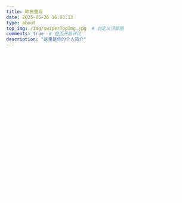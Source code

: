 ```yaml
---
title: 昨日重现
date: 2025-05-26 16:03:13
type: about
top_img: /img/swiperTopImg.jpg  # 自定义顶部图
comments: true  # 是否开启评论
description: "这里是你的个人简介"
---
```


<style>
/* 瀑布流样式 */
.waterfall-container {
  width: 100%;
  max-width: 1200px;
  margin: 0 auto;
  padding: 20px;
  box-sizing: border-box;
}

.waterfall-grid {
  position: relative;
  width: 100%;
}

.waterfall-item {
  background: rgba(255, 255, 255, 0.1);
  border-radius: 12px;
  overflow: hidden;
  box-shadow: 0 8px 32px rgba(0, 0, 0, 0.1);
  backdrop-filter: blur(10px);
  border: 2px solid transparent;
  transition: all 0.6s cubic-bezier(0.25, 0.46, 0.45, 0.94);
  opacity: 0;
  transform: translateY(80px) scale(0.8) rotateX(15deg);
  position: absolute;
  cursor: pointer;
  visibility: hidden; /* 初始隐藏，防止未定位时显示 */
}

.waterfall-item.visible {
  opacity: 1;
  transform: translateY(0) scale(1) rotateX(0deg);
  visibility: visible; /* 定位完成后显示 */
  box-shadow: 0 25px 50px rgba(0, 0, 0, 0.3),
              0 0 0 2px rgba(135, 206, 250, 0.5),
              0 0 0 4px rgba(0, 255, 127, 0.4);
  animation: colorfulGlow 0.8s ease-out;
}

@keyframes colorfulGlow {
  0% {
    box-shadow: 0 8px 32px rgba(0, 0, 0, 0.1),
                0 0 0 0px rgba(135, 206, 250, 0),
                0 0 0 0px rgba(0, 255, 127, 0);
  }
  50% {
    box-shadow: 0 25px 50px rgba(0, 0, 0, 0.3),
                0 0 0 3px rgba(135, 206, 250, 0.8),
                0 0 0 6px rgba(0, 255, 127, 0.7);
  }
  100% {
    box-shadow: 0 25px 50px rgba(0, 0, 0, 0.3),
                0 0 0 2px rgba(135, 206, 250, 0.5),
                0 0 0 4px rgba(0, 255, 127, 0.4);
  }
}

.waterfall-item.positioned {
  visibility: visible; /* 定位完成后立即显示 */
}

.waterfall-item:hover {
  transform: translateY(-5px) scale(1.05);
  box-shadow: 0 30px 60px rgba(0, 0, 0, 0.4),
              0 0 0 3px rgba(135, 206, 250, 0.8),
              0 0 0 6px rgba(0, 255, 127, 0.7);
  border: 2px solid transparent;
  background: linear-gradient(rgba(255, 255, 255, 0.1), rgba(255, 255, 255, 0.1)) padding-box,
              linear-gradient(135deg, #87ceeb, #00ff7f, #87ceeb) border-box;
}

.waterfall-item img {
  width: 100%;
  height: auto;
  display: block;
  transition: transform 0.3s ease;
}

.waterfall-item:hover img {
  transform: scale(1.08);
}

/* 移除文字遮罩层，只保留图片放大效果 */

/* 加载动画 */
.loading-indicator, .load-more-indicator {
  text-align: center;
  padding: 40px;
  color: rgba(255, 255, 255, 0.7);
  font-size: 16px;
}

.loading-spinner {
  display: inline-block;
  width: 40px;
  height: 40px;
  border: 3px solid rgba(255, 255, 255, 0.3);
  border-radius: 50%;
  border-top-color: rgba(255, 255, 255, 0.8);
  animation: spin 1s ease-in-out infinite;
  margin-bottom: 10px;
}

/* 进度指示器样式 */
.progress-indicator {
  background: rgba(0, 0, 0, 0.8);
  border-radius: 12px;
  padding: 15px 20px;
  backdrop-filter: blur(10px);
  border: 1px solid rgba(255, 255, 255, 0.1);
  transition: all 0.3s ease;
  opacity: 0;
  font-size: 14px;
  color: rgba(255, 255, 255, 0.9);
  margin: 15px auto;
  max-width: 400px;
  text-align: center;
}

.progress-text {
  margin-bottom: 8px;
  text-align: center;
}

.progress-bar {
  width: 100%;
  height: 4px;
  background: rgba(255, 255, 255, 0.2);
  border-radius: 2px;
  overflow: hidden;
}

.progress-fill {
  height: 100%;
  background: linear-gradient(90deg, #00f5ff, #0080ff);
  border-radius: 2px;
  transition: width 0.3s ease;
  width: 0%;
}

@keyframes spin {
  to {
    transform: rotate(360deg);
  }
}

/* 浮现动画变体 */
.waterfall-item:nth-child(odd) {
  animation-delay: 0.1s;
}

.waterfall-item:nth-child(even) {
  animation-delay: 0.2s;
}

.waterfall-item:nth-child(3n) {
  animation-delay: 0.3s;
}

/* 空状态提示样式 */
.empty-state {
  text-align: center;
  padding: 60px 20px;
  color: rgba(255, 255, 255, 0.7);
  font-size: 16px;
  background: rgba(255, 255, 255, 0.05);
  border: 1px solid rgba(255, 255, 255, 0.1);
  border-radius: 12px;
  margin: 20px 0;
}

.empty-state-icon {
  font-size: 48px;
  margin-bottom: 20px;
  opacity: 0.5;
}

.upload-area {
  border: 2px dashed rgba(255, 255, 255, 0.3);
  border-radius: 12px;
  padding: 40px;
  text-align: center;
  margin: 20px 0;
  transition: all 0.3s ease;
  cursor: pointer;
}

.upload-area:hover {
  border-color: rgba(255, 255, 255, 0.5);
  background: rgba(255, 255, 255, 0.05);
}

.upload-area.dragover {
  border-color: rgba(255, 255, 255, 0.8);
  background: rgba(255, 255, 255, 0.1);
}

/* 移动端适配 - 保持两列布局 */
@media (max-width: 768px) {
  .waterfall-container {
    padding: 15px;
  }

  .waterfall-item {
    border-radius: 8px;
  }

  .waterfall-item:hover {
    transform: translateY(-3px) scale(1.04);
  }

  .progress-indicator {
    margin: 10px;
    font-size: 12px;
    padding: 12px 15px;
  }

  .preload-indicator {
    margin: 10px;
  }
}

@media (max-width: 480px) {
  .waterfall-container {
    padding: 10px;
  }

  .waterfall-item {
    border-radius: 6px;
  }

  .waterfall-item:hover {
    transform: translateY(-2px) scale(1.03);
  }
}

/* 滚动条美化 */
::-webkit-scrollbar {
  width: 8px;
}

::-webkit-scrollbar-track {
  background: rgba(255, 255, 255, 0.1);
  border-radius: 4px;
}

::-webkit-scrollbar-thumb {
  background: rgba(255, 255, 255, 0.3);
  border-radius: 4px;
}

::-webkit-scrollbar-thumb:hover {
  background: rgba(255, 255, 255, 0.5);
}

/* 优化滚动性能 */
html {
  scroll-behavior: auto; /* 确保不会有意外的平滑滚动 */
}

body {
  -webkit-overflow-scrolling: touch; /* iOS 滚动优化 */
  overscroll-behavior: auto; /* 允许原生滚动行为 */
}

.waterfall-container {
  -webkit-overflow-scrolling: touch; /* iOS 滚动优化 */
  overscroll-behavior: auto; /* 允许原生滚动行为 */
  contain: layout style paint; /* CSS containment 优化 */
}

/* 图片加载优化 */
.waterfall-item img {
  will-change: transform; /* 提示浏览器优化变换 */
  content-visibility: auto; /* 内容可见性优化 */
  contain: layout style paint; /* CSS containment */
}

/* 预加载提示 */
.preload-indicator {
  background: rgba(0, 0, 0, 0.8);
  color: white;
  padding: 8px 12px;
  border-radius: 6px;
  font-size: 12px;
  opacity: 0;
  visibility: hidden;
  transition: all 0.3s ease;
  backdrop-filter: blur(10px);
  border: 1px solid rgba(255, 255, 255, 0.1);
  margin: 10px auto;
  max-width: 300px;
  text-align: center;
}

.preload-indicator.visible {
  opacity: 1;
  visibility: visible;
}
</style>

<div class="waterfall-container">
  <div style="text-align: center; margin-bottom: 20px; color: rgba(255, 255, 255, 0.8); font-size: 18px; font-weight: 500;">
    📸 本功能仍为beta测试版，欢迎大家在评论区提意见
  </div>
  
  <div style="text-align: center; margin-bottom: 15px;">
    <button id="clearCacheBtn" style="background: rgba(255, 255, 255, 0.1); border: 1px solid rgba(255, 255, 255, 0.3); color: rgba(255, 255, 255, 0.8); padding: 8px 16px; border-radius: 6px; cursor: pointer; font-size: 14px; transition: all 0.3s ease;" onmouseover="this.style.background='rgba(255, 255, 255, 0.2)'" onmouseout="this.style.background='rgba(255, 255, 255, 0.1)'">
      🗑️ 清除图片缓存
    </button>
    <span id="cacheStatus" style="margin-left: 15px; font-size: 12px; color: rgba(255, 255, 255, 0.6);"></span>
  </div>
  
  <!-- 进度指示器放在清除按钮和图片之间 -->
  <div class="progress-indicator" id="progressIndicator">
    <div class="progress-text">已加载 <span id="loadedCount">0</span> / <span id="totalCount">0</span> 张图片</div>
    <div class="cache-text" id="cacheText" style="font-size: 12px; opacity: 0.8; margin-top: 4px;"></div>
    <div class="progress-bar">
      <div class="progress-fill" id="progressFill"></div>
    </div>
  </div>

  <div class="preload-indicator" id="preloadIndicator">
    🚀 预加载中...
  </div>
  
  <div class="upload-area" id="uploadArea" style="display: none;">
    <div style="color: rgba(255, 255, 255, 0.7); margin-bottom: 10px;">
      📁 将图片拖拽到这里或点击选择图片
    </div>
    <div style="font-size: 14px; color: rgba(255, 255, 255, 0.5);">
      支持 JPG、PNG、GIF、WebP 格式
    </div>
    <input type="file" id="fileInput" multiple accept="image/*" style="display: none;">
  </div>
  
  <div class="waterfall-grid" id="waterfallGrid">
    <!-- 图片将通过JavaScript动态加载 -->
  </div>
  
  <div class="loading-indicator" id="loadingIndicator">
    <div class="loading-spinner"></div>
    <div>正在扫描图片文件...本功能为测试功能数据加载较慢请耐心等待一分钟左右</div>
  </div>
</div>

<script>
// 配置参数
const config = {
  // 图片文件夹路径（相对于当前页面）
  imageFolderPath: '/swiper/images/',
  // 支持的图片格式
  supportedFormats: ['jpg', 'jpeg', 'png', 'gif', 'webp', 'bmp', 'svg'],
  loadDelay: 100, // 增加加载间隔到100ms，减少并发压力
  concurrentLoads: 4, // 减少并发数量到4，避免浏览器限制
  preloadCount: 5, // 减少预加载数量到5
  imageTimeout: 8000, // 增加单图超时到8秒
  batchTimeout: 15000, // 增加批次超时到15秒
  observerOptions: {
    threshold: 0.1, // 降低阈值，更早触发显示
    rootMargin: '50px' // 增加边距，提前加载
  },
  // 缓存配置
  cache: {
    dbName: 'SwiperImageCache',
    dbVersion: 1,
    storeName: 'images',
    maxCacheSize: 100 * 1024 * 1024, // 100MB缓存限制
    cacheExpiry: 7 * 24 * 60 * 60 * 1000 // 7天过期
  }
};

document.addEventListener('DOMContentLoaded', function() {
  const grid = document.getElementById('waterfallGrid');
  const loadingIndicator = document.getElementById('loadingIndicator');
  const progressIndicator = document.getElementById('progressIndicator');
  const uploadArea = document.getElementById('uploadArea');
  const fileInput = document.getElementById('fileInput');
  let loadedCount = 0;
  let currentImages = [];
  let allImages = []; // 存储所有图片
  let currentBatch = 0; // 当前批次
  let isLoading = false; // 是否正在加载
  let columnHeights = [0, 0]; // 两列的高度
  const BATCH_SIZE = 20; // 减少每批数量，增加并发
  let activeLoads = 0; // 当前活跃的加载任务数
  let loadQueue = []; // 加载队列
  let preloadedImages = new Map(); // 预加载的图片缓存
  const getGap = () => window.innerWidth <= 480 ? 10 : (window.innerWidth <= 768 ? 12 : 15);
  const columnWidth = () => (grid.offsetWidth - getGap()) / 2; // 计算列宽
  let imageCache = null; // IndexedDB 缓存实例
  let cacheStats = { total: 0, cached: 0, remaining: 0 }; // 缓存统计

  // IndexedDB 缓存管理器
  class ImageCacheManager {
    constructor() {
      this.db = null;
      this.ready = false;
    }

    async init() {
      try {
        const request = indexedDB.open(config.cache.dbName, config.cache.dbVersion);
        
        request.onerror = () => {
          console.warn('IndexedDB 初始化失败，将使用内存缓存');
          this.ready = false;
        };

        request.onupgradeneeded = (event) => {
          const db = event.target.result;
          if (!db.objectStoreNames.contains(config.cache.storeName)) {
            const store = db.createObjectStore(config.cache.storeName, { keyPath: 'url' });
            store.createIndex('timestamp', 'timestamp', { unique: false });
          }
        };

        this.db = await new Promise((resolve, reject) => {
          request.onsuccess = () => {
            resolve(request.result);
          };
          request.onerror = () => reject(request.error);
        });

        this.ready = true;
        console.log('🗄️ IndexedDB 缓存初始化成功');
        
        // 清理过期缓存
        await this.cleanExpiredCache();
        
      } catch (error) {
        console.warn('IndexedDB 不可用，使用内存缓存:', error);
        this.ready = false;
      }
    }

    async get(url) {
      if (!this.ready || !this.db) return null;
      
      try {
        const transaction = this.db.transaction([config.cache.storeName], 'readonly');
        const store = transaction.objectStore(config.cache.storeName);
        const request = store.get(url);
        
        const result = await new Promise((resolve) => {
          request.onsuccess = () => resolve(request.result);
          request.onerror = () => resolve(null);
        });

        if (result) {
          // 检查是否过期
          const now = Date.now();
          if (now - result.timestamp > config.cache.cacheExpiry) {
            await this.delete(url);
            return null;
          }
          console.log(`📦 从缓存加载图片: ${url.split('/').pop()}`);
          return result.blob;
        }
        
        return null;
      } catch (error) {
        console.warn('缓存读取失败:', error);
        return null;
      }
    }

    async set(url, blob) {
      if (!this.ready || !this.db) return false;
      
      try {
        // 检查缓存大小限制
        await this.checkCacheSize();
        
        const transaction = this.db.transaction([config.cache.storeName], 'readwrite');
        const store = transaction.objectStore(config.cache.storeName);
        
        const cacheItem = {
          url: url,
          blob: blob,
          timestamp: Date.now(),
          size: blob.size
        };
        
        await new Promise((resolve, reject) => {
          const request = store.put(cacheItem);
          request.onsuccess = () => resolve();
          request.onerror = () => reject(request.error);
        });
        
        console.log(`💾 图片已缓存: ${url.split('/').pop()} (${(blob.size / 1024).toFixed(1)}KB)`);
        return true;
      } catch (error) {
        console.warn('缓存写入失败:', error);
        return false;
      }
    }

    async delete(url) {
      if (!this.ready || !this.db) return;
      
      try {
        const transaction = this.db.transaction([config.cache.storeName], 'readwrite');
        const store = transaction.objectStore(config.cache.storeName);
        await new Promise((resolve) => {
          const request = store.delete(url);
          request.onsuccess = () => resolve();
          request.onerror = () => resolve();
        });
      } catch (error) {
        console.warn('缓存删除失败:', error);
      }
    }

    async checkCacheSize() {
      if (!this.ready || !this.db) return;
      
      try {
        const transaction = this.db.transaction([config.cache.storeName], 'readonly');
        const store = transaction.objectStore(config.cache.storeName);
        const request = store.getAll();
        
        const items = await new Promise((resolve) => {
          request.onsuccess = () => resolve(request.result || []);
          request.onerror = () => resolve([]);
        });

        const totalSize = items.reduce((sum, item) => sum + (item.size || 0), 0);
        
        if (totalSize > config.cache.maxCacheSize) {
          console.log(`🧹 缓存超限 (${(totalSize / 1024 / 1024).toFixed(1)}MB)，开始清理...`);
          
          // 按时间戳排序，删除最旧的项目
          items.sort((a, b) => a.timestamp - b.timestamp);
          
          let cleanedSize = 0;
          const targetSize = config.cache.maxCacheSize * 0.8; // 清理到80%
          
          for (const item of items) {
            if (totalSize - cleanedSize <= targetSize) break;
            
            await this.delete(item.url);
            cleanedSize += item.size || 0;
          }
          
          console.log(`✅ 清理完成，释放 ${(cleanedSize / 1024 / 1024).toFixed(1)}MB 空间`);
        }
      } catch (error) {
        console.warn('缓存大小检查失败:', error);
      }
    }

    async cleanExpiredCache() {
      if (!this.ready || !this.db) return;
      
      try {
        const transaction = this.db.transaction([config.cache.storeName], 'readwrite');
        const store = transaction.objectStore(config.cache.storeName);
        const index = store.index('timestamp');
        
        const now = Date.now();
        const expiredBefore = now - config.cache.cacheExpiry;
        
        const range = IDBKeyRange.upperBound(expiredBefore);
        const request = index.openCursor(range);
        
        let cleanedCount = 0;
        await new Promise((resolve) => {
          request.onsuccess = (event) => {
            const cursor = event.target.result;
            if (cursor) {
              cursor.delete();
              cleanedCount++;
              cursor.continue();
            } else {
              resolve();
            }
          };
          request.onerror = () => resolve();
        });
        
        if (cleanedCount > 0) {
          console.log(`🧹 清理了 ${cleanedCount} 个过期缓存项`);
        }
      } catch (error) {
        console.warn('过期缓存清理失败:', error);
      }
    }

    async getCacheStats(urls) {
      if (!this.ready || !this.db) {
        return { total: urls.length, cached: 0, remaining: urls.length };
      }
      
      try {
        const transaction = this.db.transaction([config.cache.storeName], 'readonly');
        const store = transaction.objectStore(config.cache.storeName);
        
        let cachedCount = 0;
        const now = Date.now();
        
        for (const url of urls) {
          const request = store.get(url);
          const result = await new Promise((resolve) => {
            request.onsuccess = () => resolve(request.result);
            request.onerror = () => resolve(null);
          });
          
          if (result && (now - result.timestamp <= config.cache.cacheExpiry)) {
            cachedCount++;
          }
        }
        
        return {
          total: urls.length,
          cached: cachedCount,
          remaining: urls.length - cachedCount
        };
      } catch (error) {
        console.warn('缓存统计失败:', error);
        return { total: urls.length, cached: 0, remaining: urls.length };
      }
    }
  }

  // 创建Intersection Observer用于监听元素进入视口
  const observer = new IntersectionObserver((entries) => {
    entries.forEach(entry => {
      const item = entry.target;
      
      if (entry.isIntersecting) {
        // 进入视口，添加浮现动画
        if (!item.classList.contains('visible')) {
          // 随机延迟，让图片逐个浮现
          const delay = Math.random() * 300 + 50; // 50-350ms 随机延迟
          
          setTimeout(() => {
            item.classList.add('visible');
            console.log(`🎬 图片进入视口浮现显示，延迟: ${delay.toFixed(0)}ms`);
          }, delay);
        }
      } else {
        // 离开视口，立即隐藏等待下次浮现动画
        if (item.classList.contains('visible')) {
          item.classList.remove('visible');
          console.log(`👻 图片离开视口，隐藏等待下次浮现`);
        }
      }
    });
  }, {
    threshold: 0.1, // 当图片10%可见时触发
    rootMargin: '50px' // 提前50px开始动画
  });

  // 尝试自动读取本地图片文件夹
  async function loadLocalImages() {
    try {
      // 优先尝试读取自动生成的图片列表
      const autoResponse = await fetch('/swiper/images-auto.json');
      if (autoResponse.ok) {
        const imageList = await autoResponse.json();
        if (imageList.length > 0) {
          console.log('使用自动扫描的图片列表:', imageList);
          return imageList.map(filename => config.imageFolderPath + filename);
        }
      }
    } catch (error) {
      console.log('无法读取自动生成的图片列表，尝试手动配置...');
    }

    try {
      // 备用：尝试读取手动配置的images.json文件
      const response = await fetch('/swiper/images.json');
      if (response.ok) {
        const imageList = await response.json();
        if (imageList.length > 0) {
          console.log('使用手动配置的图片列表:', imageList);
          return imageList.map(filename => config.imageFolderPath + filename);
        }
      }
    } catch (error) {
      console.log('无法读取手动配置的images.json，尝试其他方法...');
    }

    // 最后备用：尝试常见的图片文件名
    const commonNames = [
      '1.jpg', '2.jpg', '3.jpg', '4.jpg', '5.jpg',
      '1.png', '2.png', '3.png', '4.png', '5.png',
      'image1.jpg', 'image2.jpg', 'image3.jpg',
      'photo1.jpg', 'photo2.jpg', 'photo3.jpg',
      'pic1.jpg', 'pic2.jpg', 'pic3.jpg'
    ];

    const validImages = [];
    for (const name of commonNames) {
      try {
        const testUrl = config.imageFolderPath + name;
        const response = await fetch(testUrl, { method: 'HEAD' });
        if (response.ok) {
          validImages.push(testUrl);
        }
      } catch (error) {
        // 忽略错误，继续检查下一个
      }
    }

    return validImages.length > 0 ? validImages : null;
  }

  // 数组随机打乱函数
  function shuffleArray(array) {
    const shuffled = [...array];
    for (let i = shuffled.length - 1; i > 0; i--) {
      const j = Math.floor(Math.random() * (i + 1));
      [shuffled[i], shuffled[j]] = [shuffled[j], shuffled[i]];
    }
    return shuffled;
  }

  // 带缓存的图片预加载
  async function preloadImageWithCache(src) {
    if (preloadedImages.has(src)) {
      return preloadedImages.get(src);
    }

    try {
      // 首先尝试从缓存获取
      if (imageCache && imageCache.ready) {
        const cachedBlob = await imageCache.get(src);
        if (cachedBlob) {
          const img = new Image();
          const objectUrl = URL.createObjectURL(cachedBlob);
          
          return new Promise((resolve, reject) => {
            img.onload = () => {
              // 不要立即释放 objectUrl，因为图片可能还在使用
              img.setAttribute('data-object-url', objectUrl);
              preloadedImages.set(src, img);
              resolve(img);
            };
            img.onerror = () => {
              URL.revokeObjectURL(objectUrl);
              reject(new Error(`Cached image load failed: ${src}`));
            };
            img.src = objectUrl;
          });
        }
      }

      // 缓存中没有，从网络加载
      const response = await fetch(src);
      if (!response.ok) {
        throw new Error(`HTTP ${response.status}: ${response.statusText}`);
      }

      const blob = await response.blob();
      
      // 保存到缓存
      if (imageCache && imageCache.ready) {
        await imageCache.set(src, blob);
      }

      // 创建图片对象
      const img = new Image();
      const objectUrl = URL.createObjectURL(blob);
      
      return new Promise((resolve, reject) => {
        img.onload = () => {
          img.setAttribute('data-object-url', objectUrl);
          preloadedImages.set(src, img);
          resolve(img);
        };
        img.onerror = () => {
          URL.revokeObjectURL(objectUrl);
          reject(new Error(`Network image load failed: ${src}`));
        };
        img.src = objectUrl;
      });

    } catch (error) {
      console.warn(`图片预加载失败: ${src}`, error);
      throw error;
    }
  }

  // 清理对象URL（在图片不再需要时调用）
  function cleanupImageUrl(img) {
    const objectUrl = img.getAttribute('data-object-url');
    if (objectUrl && objectUrl.startsWith('blob:')) {
      URL.revokeObjectURL(objectUrl);
      img.removeAttribute('data-object-url');
    }
  }

  // 并发加载管理器
  function processLoadQueue() {
    while (loadQueue.length > 0 && activeLoads < config.concurrentLoads) {
      const task = loadQueue.shift();
      activeLoads++;
      
      task().finally(() => {
        activeLoads--;
        processLoadQueue(); // 继续处理队列
      });
    }
  }

  // 添加加载任务到队列
  function addToLoadQueue(loadTask) {
    loadQueue.push(loadTask);
    processLoadQueue();
  }

  // 创建图片元素（使用预加载）
  function createImageItem(src, index, filename = '', onLoadCallback = null) {
    const item = document.createElement('div');
    item.className = 'waterfall-item';
    
    const img = document.createElement('img');
    img.alt = filename || `图片 ${index + 1}`;
    img.title = filename || `图片 ${index + 1}`;
    img.loading = 'eager'; // 改为eager加载，因为我们有并发控制
    img.setAttribute('data-fancybox', 'gallery'); // 为博客的fancybox添加属性
    
    item.appendChild(img);

    // 添加超时处理
    let loadTimeout;
    let hasLoaded = false;

    const handleLoadComplete = (success = true) => {
      if (hasLoaded) return; // 防止重复调用
      hasLoaded = true;
      
      if (loadTimeout) {
        clearTimeout(loadTimeout);
      }
      
      if (success) {
        console.log(`✅ 图片 ${index + 1} (${filename}) 加载成功`);
      } else {
        console.warn(`❌ 图片 ${index + 1} (${filename}) 加载失败或超时`);
      }
      
      // 调用回调函数
      if (onLoadCallback) {
        onLoadCallback();
      }
    };

    // 使用预加载的图片或直接加载
    const loadImage = async () => {
      try {
        let preloadedImg;
        
        // 使用带缓存的预加载
        preloadedImg = await preloadImageWithCache(src);
        const cacheStatus = preloadedImg.getAttribute('data-object-url') ? '(缓存)' : '(网络)';
        console.log(`📥 加载图片 ${index + 1} ${cacheStatus}: ${filename}`);
        
        // 设置图片源（如果使用缓存，src 已经是 blob URL）
        if (preloadedImg.getAttribute('data-object-url')) {
          img.src = preloadedImg.src;
        } else {
          img.src = src;
        }
        
        // 图片源已在上面设置
        
        // 确保容器有宽度再进行定位
        if (grid.offsetWidth > 0) {
          positionItem(item, preloadedImg);
        } else {
          // 如果容器宽度为0，等待一下再重试
          setTimeout(() => {
            if (grid.offsetWidth > 0) {
              positionItem(item, preloadedImg);
            } else {
              console.warn(`容器宽度为0，无法定位图片: ${src}`);
              // 使用默认布局，并直接显示
              item.style.position = 'relative';
              item.style.width = '100%';
              item.style.marginBottom = '15px';
              item.classList.add('positioned');
              item.classList.add('visible'); // 直接显示，不依赖Observer
              
              // 通知博客的图片查看器处理新添加的图片
              const img = item.querySelector('img');
              if (img && window.btf && window.btf.loadLightbox) {
                setTimeout(() => {
                  window.btf.loadLightbox([img]);
                }, 100);
              }
              
              console.log(`🎬 图片使用默认布局并直接显示: ${filename}`);
            }
          }, 100);
        }
        
        handleLoadComplete(true);
      } catch (error) {
        console.warn(`图片加载失败: ${src}`, error);
        item.style.display = 'none';
        handleLoadComplete(false);
      }
    };

    // 设置超时处理（增加到配置的超时时间）
    loadTimeout = setTimeout(() => {
      if (!hasLoaded) {
        console.warn(`⏰ 图片加载超时(${config.imageTimeout}ms): ${src}`);
        item.style.display = 'none';
        handleLoadComplete(false);
      }
    }, config.imageTimeout);

    // 图片点击事件交给博客本身的图片查看器处理

    // 开始加载
    loadImage();

    return item;
  }

  // 修改定位函数，支持预加载的图片对象
  function positionItem(item, imgElement) {
    const containerWidth = grid.offsetWidth;
    if (containerWidth <= 0) {
      console.warn('容器宽度为0，延迟定位');
      setTimeout(() => positionItem(item, imgElement), 100);
      return;
    }

    const width = columnWidth();
    const gap = getGap();
    
    // 如果传入的是预加载的图片对象，使用其尺寸
    const naturalWidth = imgElement.naturalWidth || imgElement.width;
    const naturalHeight = imgElement.naturalHeight || imgElement.height;
    
    if (naturalWidth && naturalHeight && width > 0) {
      const aspectRatio = naturalHeight / naturalWidth;
      const height = width * aspectRatio;
      
      // 找到较短的列
      const shortestColumn = columnHeights[0] <= columnHeights[1] ? 0 : 1;
      
      // 设置图片位置和大小
      item.style.position = 'absolute';
      item.style.width = width + 'px';
      item.style.height = height + 'px';
      item.style.left = shortestColumn * (width + gap) + 'px';
      item.style.top = columnHeights[shortestColumn] + 'px';
      
      // 标记为已定位，可以显示
      item.classList.add('positioned');
      
      // 更新列高度
      columnHeights[shortestColumn] += height + gap;
      
      // 通知博客的图片查看器处理新添加的图片
      const img = item.querySelector('img');
      if (img && window.btf && window.btf.loadLightbox) {
        setTimeout(() => {
          window.btf.loadLightbox([img]);
        }, 100);
      }
      
      console.log(`📍 定位图片: 列${shortestColumn}, 位置(${shortestColumn * (width + gap)}, ${columnHeights[shortestColumn] - height - gap}), 尺寸(${width}x${height})`);
    } else {
      console.warn('无法获取图片尺寸或宽度为0，使用默认布局');
      item.style.position = 'relative';
      item.style.width = '100%';
      item.style.marginBottom = '15px';
      item.classList.add('positioned');
      
      // 通知博客的图片查看器处理新添加的图片
      const img = item.querySelector('img');
      if (img && window.btf && window.btf.loadLightbox) {
        setTimeout(() => {
          window.btf.loadLightbox([img]);
        }, 100);
      }
    }
  }

  // 更新网格容器高度
  function updateGridHeight() {
    const maxHeight = Math.max(...columnHeights);
    if (maxHeight > 0) {
      grid.style.height = maxHeight + 'px';
      console.log(`📏 更新容器高度: ${maxHeight}px`);
    } else {
      // 如果计算高度为0，使用实际内容高度
      const items = grid.querySelectorAll('.waterfall-item.positioned');
      if (items.length > 0) {
        let actualMaxHeight = 0;
        items.forEach(item => {
          const itemBottom = item.offsetTop + item.offsetHeight;
          if (itemBottom > actualMaxHeight) {
            actualMaxHeight = itemBottom;
          }
        });
        if (actualMaxHeight > 0) {
          grid.style.height = (actualMaxHeight + 20) + 'px'; // 添加一些底部间距
          console.log(`📏 使用实际内容高度: ${actualMaxHeight + 20}px`);
        }
      }
    }
  }

  // 重置瀑布流布局
  function resetLayout() {
    columnHeights = [0, 0];
    grid.style.height = 'auto';
  }

  // 触发所有图片的可见性动画
  function triggerVisibilityAnimation() {
    const items = grid.querySelectorAll('.waterfall-item.positioned');
    console.log(`🎬 设置可见性监听，共 ${items.length} 个已定位的图片`);
    
    items.forEach((item, index) => {
      // 先移除之前的监听，避免重复
      observer.unobserve(item);
      
      // 重置图片状态，所有图片都需要重新触发动画
      item.classList.remove('visible');
      
      // 为所有图片设置Observer监听，让它们都有浮现动画
      observer.observe(item);
      console.log(`👀 重新设置监听: 图片 ${index}`);
    });
  }

  // 触发新加载图片的动画
  function triggerNewItemsAnimation(startIndex) {
    const allItems = grid.querySelectorAll('.waterfall-item.positioned');
    const newItems = Array.from(allItems).slice(startIndex);
    
    console.log(`🎬 设置新图片监听，从索引 ${startIndex} 开始，共 ${newItems.length} 个新图片`);
    
    newItems.forEach((item, index) => {
      // 先移除之前的监听，避免重复
      observer.unobserve(item);
      
      // 确保新图片初始状态为隐藏
      item.classList.remove('visible');
      
      // 为所有新图片设置Observer监听，让它们都有浮现动画
      observer.observe(item);
      console.log(`👀 设置新图片监听: 索引 ${startIndex + index}`);
    });
  }

  // 分批加载图片（优化版 + 随机化 + 缓存）
  async function loadImages(imageList) {
    // 随机打乱图片顺序
    const randomizedImages = shuffleArray(imageList);
    console.log(`🎲 图片列表已随机打乱: ${randomizedImages.length} 张图片`);
    
    allImages = randomizedImages;
    currentBatch = 0;
    loadedCount = 0;
    activeLoads = 0;
    loadQueue = [];
    grid.innerHTML = ''; // 清空现有内容
    resetLayout(); // 重置布局

    if (randomizedImages.length === 0) {
      showEmptyState();
      hideLoadingIndicator();
      return;
    }

    // 获取缓存统计
    if (imageCache && imageCache.ready) {
      cacheStats = await imageCache.getCacheStats(randomizedImages);
      console.log(`📊 缓存统计: ${cacheStats.cached}/${cacheStats.total} 张图片已缓存，需要加载 ${cacheStats.remaining} 张`);
      
      // 更新加载提示
      const loadingText = loadingIndicator.querySelector('div:last-child');
      if (loadingText) {
        loadingText.textContent = `正在加载图片...已缓存 ${cacheStats.cached} 张，需下载 ${cacheStats.remaining} 张`;
      }
    }

    console.log(`🚀 开始加载 ${randomizedImages.length} 张图片，并发数: ${config.concurrentLoads}`);

    // 显示进度指示器（当图片数量大于1批时）
    if (randomizedImages.length > BATCH_SIZE) {
      showProgressIndicator();
      updateProgress();
    }

    // 预加载前几张图片
    preloadInitialImages(randomizedImages);

    // 加载第一批图片
    loadNextBatch();
  }

  // 预加载初始图片
  async function preloadInitialImages(imageList) {
    const preloadList = imageList.slice(0, config.preloadCount);
    console.log(`🔄 开始预加载前 ${preloadList.length} 张图片`);
    
    // 显示预加载指示器
    const preloadIndicator = document.getElementById('preloadIndicator');
    if (preloadIndicator && preloadList.length > 0) {
      preloadIndicator.textContent = `🚀 预加载中... 0/${preloadList.length}`;
      preloadIndicator.classList.add('visible');
    }
    
    let completedCount = 0;
    const preloadPromises = preloadList.map(async (src, index) => {
      try {
        await preloadImageWithCache(src);
        completedCount++;
        console.log(`✅ 预加载完成: 图片 ${index + 1}`);
        
        // 更新预加载指示器
        if (preloadIndicator) {
          preloadIndicator.textContent = `🚀 预加载中... ${completedCount}/${preloadList.length}`;
        }
      } catch (error) {
        completedCount++;
        console.warn(`❌ 预加载失败: 图片 ${index + 1}`, error);
        
        // 即使失败也要更新计数
        if (preloadIndicator) {
          preloadIndicator.textContent = `🚀 预加载中... ${completedCount}/${preloadList.length}`;
        }
      }
    });

    // 并发预加载，但不等待全部完成
    Promise.allSettled(preloadPromises).then(() => {
      console.log(`�� 预加载阶段完成`);
      
      // 隐藏预加载指示器
      if (preloadIndicator) {
        preloadIndicator.textContent = `✅ 预加载完成`;
        setTimeout(() => {
          preloadIndicator.classList.remove('visible');
        }, 1500);
      }
    });
  }

  // 加载下一批图片（并发优化版）
  function loadNextBatch() {
    if (isLoading || currentBatch * BATCH_SIZE >= allImages.length) {
      return;
    }

    isLoading = true;
    const startIndex = currentBatch * BATCH_SIZE;
    const endIndex = Math.min(startIndex + BATCH_SIZE, allImages.length);
    const batchImages = allImages.slice(startIndex, endIndex);
    
    console.log(`🚀 开始并发加载第 ${currentBatch + 1} 批图片: ${startIndex + 1}-${endIndex} (共 ${allImages.length} 张)`);
    
    // 更新加载提示（仅在第一批时显示主加载指示器）
    if (currentBatch === 0) {
      const loadingText = loadingIndicator.querySelector('div:last-child');
      if (loadingText) {
        loadingText.textContent = `正在并发加载第 ${currentBatch + 1} 批图片 (${startIndex + 1}-${endIndex}/${allImages.length})...`;
      }
    }

    let batchLoadedCount = 0;
    
    // 设置批次超时机制
    const batchTimeout = setTimeout(() => {
      if (batchLoadedCount < batchImages.length) {
        console.warn(`⚠️ 批次 ${currentBatch + 1} 加载超时(${config.batchTimeout}ms)，强制完成。已加载 ${batchLoadedCount}/${batchImages.length} 张`);
        
        // 强制完成当前批次
        currentBatch++;
        isLoading = false;
        
        // 更新容器高度并触发显示动画
        setTimeout(() => {
          updateGridHeight();
          triggerVisibilityAnimation();
        }, 200);
        
        // 继续加载下一批
        if (currentBatch * BATCH_SIZE < allImages.length) {
          setTimeout(() => {
            loadNextBatch();
          }, 500);
        } else {
          console.log('🎉 所有图片加载完成（部分可能超时）！');
        }
      }
    }, config.batchTimeout);

    // 预加载下一批图片
    if (currentBatch * BATCH_SIZE + BATCH_SIZE < allImages.length) {
      const nextBatchStart = (currentBatch + 1) * BATCH_SIZE;
      const nextBatchEnd = Math.min(nextBatchStart + config.preloadCount, allImages.length);
      const nextBatchImages = allImages.slice(nextBatchStart, nextBatchEnd);
      
      console.log(`🔄 预加载下一批的前 ${nextBatchImages.length} 张图片`);
      nextBatchImages.forEach(src => {
        preloadImageWithCache(src).catch(() => {}); // 静默处理预加载错误
      });
    }
    
    // 使用并发队列加载当前批次
    batchImages.forEach((src, batchIndex) => {
      const globalIndex = startIndex + batchIndex;
      const filename = src.split('/').pop();
      
      // 添加到并发加载队列
      addToLoadQueue(async () => {
        return new Promise((resolve) => {
          // 延迟创建，避免同时创建太多DOM元素
          setTimeout(() => {
            const item = createImageItem(src, globalIndex, filename, () => {
              batchLoadedCount++;
              loadedCount++;
              
              console.log(`批次 ${currentBatch + 1}: 已加载 ${batchLoadedCount}/${batchImages.length} 张，总计 ${loadedCount}/${allImages.length} 张`);
              
              // 更新进度
              updateProgress();
              
              // 当前批次加载完成
              if (batchLoadedCount === batchImages.length) {
                // 清除批次超时定时器
                clearTimeout(batchTimeout);
                
                currentBatch++;
                isLoading = false;
                
                console.log(`✅ 第 ${currentBatch} 批图片加载完成！(${batchImages.length}张)`);
                
                // 如果是第一批，隐藏加载指示器并显示内容
                if (currentBatch === 1) {
                  hideLoadingIndicator();
                  // 强制更新高度，确保没有空白
                  setTimeout(() => {
                    updateGridHeight();
                    // 再次确保高度正确
                    setTimeout(() => {
                      updateGridHeight();
                      triggerVisibilityAnimation();
                      
                      // 备用机制：如果3秒后还有隐藏的图片，检查是否在视口内
                      setTimeout(() => {
                        const hiddenItems = grid.querySelectorAll('.waterfall-item.positioned:not(.visible)');
                        if (hiddenItems.length > 0) {
                          console.log(`📊 发现 ${hiddenItems.length} 个隐藏图片，检查是否在视口内`);
                          hiddenItems.forEach(item => {
                            const rect = item.getBoundingClientRect();
                            const isInViewport = rect.top < window.innerHeight && rect.bottom > 0;
                            if (isInViewport) {
                              console.warn(`⚠️ 视口内图片未显示，强制显示`);
                              item.classList.add('visible');
                            }
                          });
                        }
                      }, 3000);
                    }, 100);
                  }, 50);
                } else {
                  // 强制更新高度，确保没有空白
                  setTimeout(() => {
                    updateGridHeight();
                    // 再次确保高度正确
                    setTimeout(() => {
                      updateGridHeight();
                      triggerNewItemsAnimation(startIndex);
                    }, 100);
                  }, 50);
                }
                
                // 检查是否还有更多图片需要加载，如果有则自动继续加载
                if (currentBatch * BATCH_SIZE < allImages.length) {
                  console.log(`🔄 还有 ${allImages.length - currentBatch * BATCH_SIZE} 张图片待加载，继续自动加载...`);
                  // 短暂延迟后自动加载下一批
                  setTimeout(() => {
                    loadNextBatch();
                  }, 200);
                } else {
                  console.log('🎉 所有图片加载完成！');
                }
              }
              
              resolve();
            });
            grid.appendChild(item);
          }, batchIndex * config.loadDelay);
        });
      });
    });
  }

  // 显示空状态
  function showEmptyState() {
    const emptyDiv = document.createElement('div');
    emptyDiv.className = 'empty-state';
    emptyDiv.innerHTML = `
      <div class="empty-state-icon">📷</div>
      <div style="font-size: 18px; margin-bottom: 10px;">暂无图片</div>
      <div style="font-size: 14px; opacity: 0.7;">
        请将图片文件放入 images 文件夹，或使用下方上传功能
      </div>
    `;
    grid.appendChild(emptyDiv);
    
    // 显示上传区域
    uploadArea.style.display = 'block';
  }

  // 隐藏加载指示器
  function hideLoadingIndicator() {
    setTimeout(() => {
      loadingIndicator.style.opacity = '0';
      setTimeout(() => {
        loadingIndicator.style.display = 'none';
      }, 300);
    }, 500);
  }

  // 显示进度指示器
  function showProgressIndicator() {
    progressIndicator.style.display = 'block';
    setTimeout(() => {
      progressIndicator.style.opacity = '1';
    }, 10);
  }

  // 隐藏进度指示器
  function hideProgressIndicator() {
    progressIndicator.style.opacity = '0';
    setTimeout(() => {
      progressIndicator.style.display = 'none';
    }, 300);
  }

  // 更新进度
  function updateProgress() {
    const totalCount = allImages.length;
    const loadedCountSpan = document.getElementById('loadedCount');
    const totalCountSpan = document.getElementById('totalCount');
    const progressFill = document.getElementById('progressFill');
    const cacheText = document.getElementById('cacheText');
    
    if (loadedCountSpan) loadedCountSpan.textContent = loadedCount;
    if (totalCountSpan) totalCountSpan.textContent = totalCount;
    
    const percentage = totalCount > 0 ? (loadedCount / totalCount) * 100 : 0;
    if (progressFill) progressFill.style.width = percentage + '%';
    
    // 更新缓存信息
    if (cacheText && cacheStats.total > 0) {
      const cachePercentage = ((cacheStats.cached / cacheStats.total) * 100).toFixed(1);
      cacheText.textContent = `💾 ${cacheStats.cached} 张已缓存 (${cachePercentage}%) | 🌐 ${cacheStats.remaining} 张需下载`;
    }
    
    // 输出详细的进度信息
    console.log(`📊 进度更新: ${loadedCount}/${totalCount} (${percentage.toFixed(1)}%)`);
    
    // 当全部加载完成时，延迟隐藏进度指示器
    if (loadedCount >= totalCount && totalCount > 0) {
      console.log('🎯 所有图片加载完成，准备隐藏进度指示器');
      setTimeout(() => {
        hideProgressIndicator();
      }, 2000);
    }
  }

  // 处理文件上传
  function handleFiles(files) {
    const imageFiles = Array.from(files).filter(file => 
      file.type.startsWith('image/')
    );

    if (imageFiles.length === 0) {
      alert('请选择有效的图片文件！');
      return;
    }

    const imageUrls = [];
    let processedCount = 0;

    // 显示加载状态
    loadingIndicator.style.display = 'block';
    loadingIndicator.style.opacity = '1';
    loadingIndicator.querySelector('div:last-child').textContent = '正在处理上传的图片...';

    imageFiles.forEach((file, index) => {
      const reader = new FileReader();
      reader.onload = (e) => {
        imageUrls[index] = {
          src: e.target.result,
          name: file.name
        };
        processedCount++;
        
        if (processedCount === imageFiles.length) {
          // 所有文件都处理完成，加载图片
          const validUrls = imageUrls.filter(item => item);
          loadUploadedImages(validUrls);
          uploadArea.style.display = 'none'; // 隐藏上传区域
        }
      };
      reader.readAsDataURL(file);
    });
  }

  // 加载上传的图片
  function loadUploadedImages(imageData) {
    // 将上传的图片转换为URL格式
    const imageUrls = imageData.map(item => item.src);
    
    // 使用分批加载逻辑
    allImages = imageUrls;
    currentBatch = 0;
    loadedCount = 0;
    grid.innerHTML = ''; // 清空现有内容
    resetLayout(); // 重置布局

    // 显示加载指示器
    loadingIndicator.style.display = 'block';
    loadingIndicator.style.opacity = '1';
    
    // 开始分批加载
    loadNextBatch();
  }

  // 设置文件上传事件
  function setupFileUpload() {
    uploadArea.addEventListener('click', () => {
      fileInput.click();
    });

    fileInput.addEventListener('change', (e) => {
      handleFiles(e.target.files);
    });

    // 拖拽上传
    uploadArea.addEventListener('dragover', (e) => {
      e.preventDefault();
      uploadArea.classList.add('dragover');
    });

    uploadArea.addEventListener('dragleave', () => {
      uploadArea.classList.remove('dragover');
    });

    uploadArea.addEventListener('drop', (e) => {
      e.preventDefault();
      uploadArea.classList.remove('dragover');
      handleFiles(e.dataTransfer.files);
    });
  }

  // 设置缓存控制功能
  function setupCacheControls() {
    const clearCacheBtn = document.getElementById('clearCacheBtn');
    const cacheStatus = document.getElementById('cacheStatus');

    // 更新缓存状态显示
    const updateCacheStatus = async () => {
      if (imageCache && imageCache.ready && allImages.length > 0) {
        const stats = await imageCache.getCacheStats(allImages);
        const cacheSize = await getCacheSize();
        cacheStatus.textContent = `${stats.cached}/${stats.total} 张已缓存 (${cacheSize})`;
      } else {
        cacheStatus.textContent = '缓存未初始化';
      }
    };

    // 获取缓存大小
    const getCacheSize = async () => {
      if (!imageCache || !imageCache.ready || !imageCache.db) return '0KB';
      
      try {
        const transaction = imageCache.db.transaction([config.cache.storeName], 'readonly');
        const store = transaction.objectStore(config.cache.storeName);
        const request = store.getAll();
        
        const items = await new Promise((resolve) => {
          request.onsuccess = () => resolve(request.result || []);
          request.onerror = () => resolve([]);
        });

        const totalSize = items.reduce((sum, item) => sum + (item.size || 0), 0);
        
        if (totalSize < 1024) return `${totalSize}B`;
        if (totalSize < 1024 * 1024) return `${(totalSize / 1024).toFixed(1)}KB`;
        return `${(totalSize / 1024 / 1024).toFixed(1)}MB`;
      } catch (error) {
        return '未知';
      }
    };

    // 清除缓存按钮事件
    clearCacheBtn.addEventListener('click', async () => {
      if (!imageCache || !imageCache.ready) {
        alert('缓存系统未初始化');
        return;
      }

      const confirmed = confirm('确定要清除所有图片缓存吗？这将删除本地存储的所有图片数据。');
      if (!confirmed) return;

      try {
        clearCacheBtn.textContent = '🔄 清除中...';
        clearCacheBtn.disabled = true;

        // 删除数据库
        const deleteRequest = indexedDB.deleteDatabase(config.cache.dbName);
        await new Promise((resolve, reject) => {
          deleteRequest.onsuccess = () => resolve();
          deleteRequest.onerror = () => reject(deleteRequest.error);
          deleteRequest.onblocked = () => {
            console.warn('数据库删除被阻塞，尝试强制清理');
            resolve();
          };
        });

        // 清理内存缓存
        preloadedImages.forEach((img) => {
          cleanupImageUrl(img);
        });
        preloadedImages.clear();

        // 重新初始化缓存系统
        imageCache = new ImageCacheManager();
        await imageCache.init();

        alert('缓存清除成功！页面将刷新以应用更改。');
        location.reload();

      } catch (error) {
        console.error('清除缓存失败:', error);
        alert('清除缓存失败: ' + error.message);
      } finally {
        clearCacheBtn.textContent = '🗑️ 清除图片缓存';
        clearCacheBtn.disabled = false;
      }
    });

    // 初始化时更新状态
    setTimeout(updateCacheStatus, 1000);
    
    // 定期更新缓存状态
    setInterval(updateCacheStatus, 10000);
  }

  // 图片模态框功能已移除，使用博客本身的图片查看器

  // 重新布局所有图片
  function relayoutImages() {
    resetLayout();
    const items = grid.querySelectorAll('.waterfall-item');
    
    // 先隐藏所有图片并移除监听
    items.forEach(item => {
      item.classList.remove('positioned', 'visible');
      observer.unobserve(item);
    });
    
    // 重新定位
    items.forEach(item => {
      const img = item.querySelector('img');
      if (img && img.complete && img.naturalHeight > 0) {
        positionItem(item, img);
      }
    });
    
    // 多次更新高度确保正确
    updateGridHeight();
    setTimeout(() => {
      updateGridHeight();
    }, 100);
    setTimeout(() => {
      updateGridHeight();
    }, 300);
    
    // 重新触发可见性动画
    setTimeout(() => {
      triggerVisibilityAnimation();
    }, 200);
  }

  // 加载状态监控
  function startLoadingMonitor() {
    const monitorInterval = setInterval(() => {
      if (allImages.length > 0) {
        const progress = (loadedCount / allImages.length * 100).toFixed(1);
        const expectedBatch = Math.ceil(loadedCount / BATCH_SIZE);
        console.log(`🔍 加载监控: ${loadedCount}/${allImages.length} (${progress}%) - 当前批次: ${currentBatch + 1} - 正在加载: ${isLoading}`);
        
        // 检查是否有异常情况
        if (isLoading && currentBatch > 0) {
          const currentBatchStart = (currentBatch - 1) * BATCH_SIZE;
          const currentBatchEnd = Math.min(currentBatchStart + BATCH_SIZE, allImages.length);
          console.log(`📋 当前批次详情: 第${currentBatch}批 (${currentBatchStart + 1}-${currentBatchEnd})`);
        }
        
        // 检查Observer是否正常工作
        const positionedItems = grid.querySelectorAll('.waterfall-item.positioned');
        const visibleItems = grid.querySelectorAll('.waterfall-item.visible');
        const hiddenCount = positionedItems.length - visibleItems.length;
        
        if (hiddenCount > 0) {
          console.log(`📊 状态检查: ${positionedItems.length} 个已定位图片，${visibleItems.length} 个已显示，${hiddenCount} 个等待滚动显示`);
          
          // 检查是否有图片在视口内但未显示（可能是Observer失效）
          let needsObserverReset = false;
          positionedItems.forEach(item => {
            if (!item.classList.contains('visible')) {
              const rect = item.getBoundingClientRect();
              const isInViewport = rect.top < window.innerHeight && rect.bottom > 0;
              if (isInViewport) {
                console.warn(`⚠️ 发现视口内未显示的图片，Observer可能失效`);
                needsObserverReset = true;
              }
            }
          });
          
          // 如果Observer失效，重新设置监听
          if (needsObserverReset) {
            console.log(`🔄 重新设置Observer监听`);
            positionedItems.forEach(item => {
              if (!item.classList.contains('visible')) {
                observer.unobserve(item);
                observer.observe(item);
              }
            });
          }
        }
        
        // 如果加载完成，停止监控
        if (loadedCount >= allImages.length) {
          console.log('✅ 加载监控: 所有图片已加载完成');
          
          // 最终检查：确保Observer正常工作
          setTimeout(() => {
            const finalPositionedItems = grid.querySelectorAll('.waterfall-item.positioned');
            const finalVisibleItems = grid.querySelectorAll('.waterfall-item.visible');
            const finalHiddenCount = finalPositionedItems.length - finalVisibleItems.length;
            
            console.log(`🎉 加载完成状态：${finalPositionedItems.length} 个图片已定位，${finalVisibleItems.length} 个已显示，${finalHiddenCount} 个等待滚动显示`);
            
            // 检查Observer是否正常工作
            if (finalHiddenCount > 0) {
              let inViewportCount = 0;
              finalPositionedItems.forEach(item => {
                if (!item.classList.contains('visible')) {
                  const rect = item.getBoundingClientRect();
                  const isInViewport = rect.top < window.innerHeight && rect.bottom > 0;
                  if (isInViewport) {
                    inViewportCount++;
                  }
                }
              });
              
              if (inViewportCount > 0) {
                console.warn(`⚠️ 最终检查：有 ${inViewportCount} 个图片在视口内但未显示，Observer可能有问题`);
                // 重新设置Observer
                finalPositionedItems.forEach(item => {
                  if (!item.classList.contains('visible')) {
                    observer.unobserve(item);
                    observer.observe(item);
                  }
                });
              } else {
                console.log(`✅ Observer工作正常，${finalHiddenCount} 个图片在视口外等待滚动显示`);
              }
            }
          }, 3000);
          
          clearInterval(monitorInterval);
        }
      }
    }, 5000); // 每5秒检查一次
    
    return monitorInterval;
  }

  // 初始化
  async function initialize() {
    // 初始化缓存系统
    imageCache = new ImageCacheManager();
    await imageCache.init();
    
    setupFileUpload();
    setupCacheControls();

    // 窗口大小变化时重新布局
    let resizeTimeout;
    window.addEventListener('resize', () => {
      clearTimeout(resizeTimeout);
      resizeTimeout = setTimeout(relayoutImages, 300);
    });

    // 页面卸载时清理资源
    window.addEventListener('beforeunload', () => {
      // 清理所有对象 URL
      preloadedImages.forEach((img) => {
        cleanupImageUrl(img);
      });
      preloadedImages.clear();
    });

    // 尝试加载本地图片
    const localImages = await loadLocalImages();
    
    if (localImages && localImages.length > 0) {
      console.log('找到本地图片:', localImages.length, '张');
      await loadImages(localImages); // 注意这里改为 await
      
      // 启动加载监控
      startLoadingMonitor();
    } else {
      console.log('未找到本地图片，显示空状态');
      // 直接显示空状态，不加载任何备用图片
      showEmptyState();
      hideLoadingIndicator();
    }
  }

  initialize();

  // 添加键盘导航支持
  document.addEventListener('keydown', (e) => {
    if (e.key === 'Home') {
      window.scrollTo({ top: 0, behavior: 'smooth' });
    } else if (e.key === 'End') {
      window.scrollTo({ top: document.body.scrollHeight, behavior: 'smooth' });
    }
  });

  // 页面焦点恢复时检查Observer状态
  document.addEventListener('visibilitychange', () => {
    if (!document.hidden && allImages.length > 0) {
      console.log('🔍 页面重新获得焦点，检查Observer状态');
      setTimeout(() => {
        const positionedItems = grid.querySelectorAll('.waterfall-item.positioned');
        const visibleItems = grid.querySelectorAll('.waterfall-item.visible');
        const hiddenCount = positionedItems.length - visibleItems.length;
        
        if (hiddenCount > 0) {
          console.log(`📊 焦点恢复检查：${hiddenCount} 个图片等待滚动显示`);
          
          // 检查是否有图片在视口内但未显示
          let needsReset = false;
          positionedItems.forEach(item => {
            if (!item.classList.contains('visible')) {
              const rect = item.getBoundingClientRect();
              const isInViewport = rect.top < window.innerHeight && rect.bottom > 0;
              if (isInViewport) {
                needsReset = true;
              }
            }
          });
          
          if (needsReset) {
            console.log(`🔄 重新设置Observer（页面焦点恢复）`);
            positionedItems.forEach(item => {
              if (!item.classList.contains('visible')) {
                observer.unobserve(item);
                observer.observe(item);
              }
            });
          }
        }
      }, 500);
    }
  });

  // 窗口焦点恢复时也进行检查
  window.addEventListener('focus', () => {
    if (allImages.length > 0) {
      console.log('🔍 窗口重新获得焦点，检查Observer状态');
      setTimeout(() => {
        const positionedItems = grid.querySelectorAll('.waterfall-item.positioned');
        const visibleItems = grid.querySelectorAll('.waterfall-item.visible');
        const hiddenCount = positionedItems.length - visibleItems.length;
        
        if (hiddenCount > 0) {
          console.log(`📊 窗口焦点检查：${hiddenCount} 个图片等待滚动显示`);
          
          // 检查是否有图片在视口内但未显示
          let needsReset = false;
          positionedItems.forEach(item => {
            if (!item.classList.contains('visible')) {
              const rect = item.getBoundingClientRect();
              const isInViewport = rect.top < window.innerHeight && rect.bottom > 0;
              if (isInViewport) {
                needsReset = true;
              }
            }
          });
          
          if (needsReset) {
            console.log(`🔄 重新设置Observer（窗口焦点恢复）`);
            positionedItems.forEach(item => {
              if (!item.classList.contains('visible')) {
                observer.unobserve(item);
                observer.observe(item);
              }
            });
          }
        }
      }, 500);
    }
  });
});
</script>

